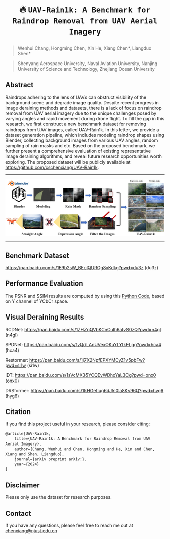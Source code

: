 # <p align=center> :fire: `UAV-Rain1k: A Benchmark for Raindrop Removal from UAV Aerial Imagery`</p>

> Wenhui Chang, Hongming Chen, Xin He, Xiang Chen*, Liangduo Shen*

>Shenyang Aerospace University, Naval Aviation University, Nanjing University of Science and Technology, Zhejiang Ocean University

## Abstract
Raindrops adhering to the lens of UAVs can obstruct visibility of the background scene and degrade image quality. Despite recent progress in image deraining methods and datasets, there is a lack of focus on raindrop removal from UAV aerial imagery due to the unique challenges posed by varying angles and rapid movement during drone flight. To fill the gap in this research, we first construct a new benchmark dataset for removing raindrops from UAV images, called UAV-Rain1k. In this letter, we provide a dataset generation pipeline, which includes modeling raindrop shapes using Blender, collecting background images from various UAV angles, random sampling of rain masks and etc. Based on the proposed benchmark, we further present a comprehensive evaluation of existing representative image deraining algorithms, and reveal future research opportunities worth exploring. The proposed dataset will be publicly available at https://github.com/cschenxiang/UAV-Rain1k.

---
<p align="center">
  <img width="800" src="./img/overview.jpg">
</p>

---

## Benchmark Dataset
https://pan.baidu.com/s/1E9b2sW_BEclQUROg8xKdkg?pwd=du3z (du3z)

## Performance Evaluation

The PSNR and SSIM results are computed by using this [Python Code](https://github.com/cschenxiang/UAV-Rain1k/blob/main/score.py), based on Y channel of YCbCr space.

## Visual Deraining Results

RCDNet: https://pan.baidu.com/s/1ZHZqQVbKCnCuIh6atvS0zQ?pwd=n4gl (n4gl)

SPDNet: https://pan.baidu.com/s/1yQdLAnUVexOKuYLYtkFLgg?pwd=hca4 (hca4)

Restormer: https://pan.baidu.com/s/1j7X2NpfEPXYMCyZ1v5pbFw?pwd=si1w (si1w)

IDT: https://pan.baidu.com/s/1sVcMX35YCQEvWDhoYaL3Cg?pwd=onx0 (onx0)

DRSformer: https://pan.baidu.com/s/1kHGefiug6dJ5I0Ia8Kv96Q?pwd=hyg6 (hyg6)

## Citation
If you find this project useful in your research, please consider citing:
```
@article{UAV-Rain1k,
    title={UAV-Rain1k: A Benchmark for Raindrop Removal from UAV Aerial Imagery},
    author={Chang, Wenhui and Chen, Hongming and He, Xin and Chen, Xiang and Shen, Liangduo},
    journal={arXiv preprint arXiv:},
    year={2024}
}
```

## Disclaimer
Please only use the dataset for research purposes.

## Contact
If you have any questions, please feel free to reach me out at chenxiang@njust.edu.cn
